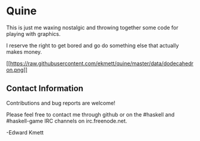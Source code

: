 Quine
=====

This is just me waxing nostalgic and throwing together some code for playing with graphics.

I reserve the right to get bored and go do something else that actually makes money.

[[https://raw.githubusercontent.com/ekmett/quine/master/data/dodecahedron.png]]

Contact Information
-------------------

Contributions and bug reports are welcome!

Please feel free to contact me through github or on the #haskell and #haskell-game IRC channels on irc.freenode.net.

-Edward Kmett
